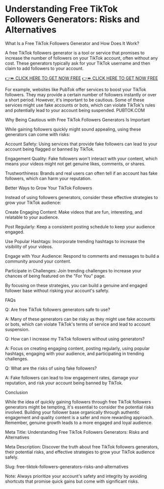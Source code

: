 # Understanding Free TikTok Followers Generators: Risks and Alternatives
What Is a Free TikTok Followers Generator and How Does It Work?

A free TikTok followers generator is a tool or service that promises to increase the number of followers on your TikTok account, often without any cost. These generators typically ask for your TikTok username and then claim to add followers to your account.

[👉⏩ CLICK HERE TO GET NOW FREE](https://ecomadboosters.xyz/%20free%20tiktok%20followers%20generator/)
[👉⏩ CLICK HERE TO GET NOW FREE](https://ecomadboosters.xyz/%20free%20tiktok%20followers%20generator/)


For example, websites like PubTok offer services to boost your TikTok followers. They may provide a certain number of followers instantly or over a short period. However, it's important to be cautious. Some of these services might use fake accounts or bots, which can violate TikTok's rules and potentially lead to your account being suspended. 
PUBTOK.COM

Why Being Cautious with Free TikTok Followers Generators Is Important

While gaining followers quickly might sound appealing, using these generators can come with risks:

Account Safety: Using services that provide fake followers can lead to your account being flagged or banned by TikTok.

Engagement Quality: Fake followers won't interact with your content, which means your videos might not get genuine likes, comments, or shares.

Trustworthiness: Brands and real users can often tell if an account has fake followers, which can harm your reputation.

Better Ways to Grow Your TikTok Followers

Instead of using followers generators, consider these effective strategies to grow your TikTok audience:

Create Engaging Content: Make videos that are fun, interesting, and relatable to your audience.

Post Regularly: Keep a consistent posting schedule to keep your audience engaged.

Use Popular Hashtags: Incorporate trending hashtags to increase the visibility of your videos.

Engage with Your Audience: Respond to comments and messages to build a community around your content.

Participate in Challenges: Join trending challenges to increase your chances of being featured on the "For You" page.

By focusing on these strategies, you can build a genuine and engaged follower base without risking your account's safety.

FAQs

Q: Are free TikTok followers generators safe to use?

A: Many of these generators can be risky as they might use fake accounts or bots, which can violate TikTok's terms of service and lead to account suspension.

Q: How can I increase my TikTok followers without using generators?

A: Focus on creating engaging content, posting regularly, using popular hashtags, engaging with your audience, and participating in trending challenges.

Q: What are the risks of using fake followers?

A: Fake followers can lead to low engagement rates, damage your reputation, and risk your account being banned by TikTok.

Conclusion

While the idea of quickly gaining followers through free TikTok followers generators might be tempting, it's essential to consider the potential risks involved. Building your follower base organically through authentic engagement and quality content is a safer and more rewarding approach. Remember, genuine growth leads to a more engaged and loyal audience.

Meta Title: Understanding Free TikTok Followers Generators: Risks and Alternatives

Meta Description: Discover the truth about free TikTok followers generators, their potential risks, and effective strategies to grow your TikTok audience safely.

Slug: free-tiktok-followers-generators-risks-and-alternatives

Note: Always prioritize your account's safety and integrity by avoiding shortcuts that promise quick gains but come with significant risks.
